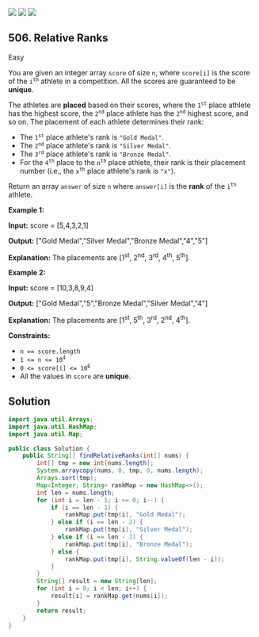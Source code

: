 [![](https://img.shields.io/github/stars/javadev/LeetCode-in-Java?label=Stars&style=flat-square)](https://github.com/javadev/LeetCode-in-Java)
[![](https://img.shields.io/github/forks/javadev/LeetCode-in-Java?label=Fork%20me%20on%20GitHub%20&style=flat-square)](https://github.com/javadev/LeetCode-in-Java/fork)
[![](https://img.shields.io/badge/-LeetCode%20in%20Kotlin-blue?style=flat-square)](https://github.com/javadev/LeetCode-in-Kotlin)

## 506\. Relative Ranks

Easy

You are given an integer array `score` of size `n`, where `score[i]` is the score of the <code>i<sup>th</sup></code> athlete in a competition. All the scores are guaranteed to be **unique**.

The athletes are **placed** based on their scores, where the <code>1<sup>st</sup></code> place athlete has the highest score, the <code>2<sup>nd</sup></code> place athlete has the <code>2<sup>nd</sup></code> highest score, and so on. The placement of each athlete determines their rank:

*   The <code>1<sup>st</sup></code> place athlete's rank is `"Gold Medal"`.
*   The <code>2<sup>nd</sup></code> place athlete's rank is `"Silver Medal"`.
*   The <code>3<sup>rd</sup></code> place athlete's rank is `"Bronze Medal"`.
*   For the <code>4<sup>th</sup></code> place to the <code>n<sup>th</sup></code> place athlete, their rank is their placement number (i.e., the <code>x<sup>th</sup></code> place athlete's rank is `"x"`).

Return an array `answer` of size `n` where `answer[i]` is the **rank** of the <code>i<sup>th</sup></code> athlete.

**Example 1:**

**Input:** score = [5,4,3,2,1]

**Output:** ["Gold Medal","Silver Medal","Bronze Medal","4","5"]

**Explanation:** The placements are [1<sup>st</sup>, 2<sup>nd</sup>, 3<sup>rd</sup>, 4<sup>th</sup>, 5<sup>th</sup>].

**Example 2:**

**Input:** score = [10,3,8,9,4]

**Output:** ["Gold Medal","5","Bronze Medal","Silver Medal","4"]

**Explanation:** The placements are [1<sup>st</sup>, 5<sup>th</sup>, 3<sup>rd</sup>, 2<sup>nd</sup>, 4<sup>th</sup>].

**Constraints:**

*   `n == score.length`
*   <code>1 <= n <= 10<sup>4</sup></code>
*   <code>0 <= score[i] <= 10<sup>6</sup></code>
*   All the values in `score` are **unique**.

## Solution

```java
import java.util.Arrays;
import java.util.HashMap;
import java.util.Map;

public class Solution {
    public String[] findRelativeRanks(int[] nums) {
        int[] tmp = new int[nums.length];
        System.arraycopy(nums, 0, tmp, 0, nums.length);
        Arrays.sort(tmp);
        Map<Integer, String> rankMap = new HashMap<>();
        int len = nums.length;
        for (int i = len - 1; i >= 0; i--) {
            if (i == len - 1) {
                rankMap.put(tmp[i], "Gold Medal");
            } else if (i == len - 2) {
                rankMap.put(tmp[i], "Silver Medal");
            } else if (i == len - 3) {
                rankMap.put(tmp[i], "Bronze Medal");
            } else {
                rankMap.put(tmp[i], String.valueOf(len - i));
            }
        }
        String[] result = new String[len];
        for (int i = 0; i < len; i++) {
            result[i] = rankMap.get(nums[i]);
        }
        return result;
    }
}
```